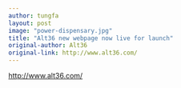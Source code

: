```yaml
---
author: tungfa
layout: post
image: "power-dispensary.jpg"
title: "Alt36 new webpage now live for launch"
original-author: Alt36
original-link: http://www.alt36.com/
---
```



<http://www.alt36.com/>


